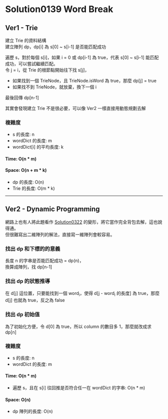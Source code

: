 # Solution0139 Word Break

## Ver1 - Trie

建立 Trie 的資料結構  
建立陣列 dp，dp[i] 為 s[0] ~ s[i-1] 是否能匹配成功

遍歷 s，對於每個 s[i]，如果 i = 0 或 dp[i-1] 為 true，代表 s[0] ~ s[i-1] 能匹配成功，可以嘗試繼續匹配。  
令 j = i，從 Trie 的根節點開始往下找 s[j]，  
- 如果找到一個 TrieNode，且 TrieNode.isWord 為 true，那麼 dp[j] = true  
- 如果找不到 TrieNode，就放棄，換下一個 i

最後回傳 dp[n-1]  
  
其實會發現建立 Trie 不是很必要，可以像 Ver2 一樣直接用動態規劃去解

### 複雜度
- s 的長度: n
- wordDict 的長度: m
- wordDict[i] 的平均長度: k

#### Time: O(n * m)

#### Space: O(n + m * k)
- dp 的長度: O(n)
- Trie 的長度: O(m * k)

---

## Ver2 - Dynamic Programming

網路上也有人將此題看作 [Solution0322](../Solution0301_0500/Solution0322.md) 的變形，將它當作完全背包去解，這也說得通。  
但很難寫出二維陣列的解法，直接寫一維陣列會較容易。  

### 找出 dp 和下標的的意義

長度 n 的字串是否能匹配成功 = dp(n)，  
換算成陣列，找 dp[n-1]

### 找出 dp 的狀態推導

在 d[j] 這位置，只要能找到一個 word<sub>i</sub>，使得 d[j - word<sub>i</sub> 的長度] 為 true，那麼 d[j] 也就為 true，反之為 false

### 找出 dp 初始值

為了初始化方便，令 d[0] 為 true，所以 column 的數目多 1，那麼就改成求 dp[n]

### 複雜度
- s 的長度: n
- wordDict 的長度: m

#### Time: O(n * m)
- 遍歷 s，且在 s[i] 往回推是否符合任一在 wordDict 的字串: O(n * m)

#### Space: O(n)
- dp 陣列的長度: O(n)